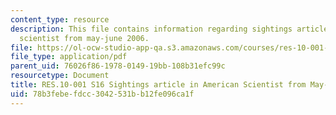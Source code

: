 ```yaml
---
content_type: resource
description: This file contains information regarding sightings article in american
  scientist from may-june 2006.
file: https://ol-ocw-studio-app-qa.s3.amazonaws.com/courses/res-10-001-making-science-and-engineering-pictures-a-practical-guide-to-presenting-your-work-spring-2016/78b3febefdcc3042531bb12fe096ca1f_MITRES_10_001S16_MayJune06.pdf
file_type: application/pdf
parent_uid: 76026f86-1978-0149-19bb-108b31efc99c
resourcetype: Document
title: RES.10-001 S16 Sightings article in American Scientist from May-June 2006
uid: 78b3febe-fdcc-3042-531b-b12fe096ca1f
---
```

